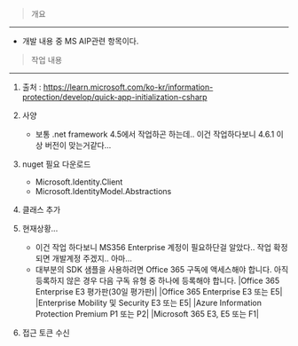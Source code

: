 > 개요
---
* 개발 내용 중 MS AIP관련 항목이다.


> 작업 내용
---
1. 출처 : https://learn.microsoft.com/ko-kr/information-protection/develop/quick-app-initialization-csharp

2. 사양
    - 보통 .net framework 4.5에서 작업하곤 하는데.. 이건 작업하다보니 4.6.1 이상 버전이 맞는거같다...


2. nuget 필요 다운로드
    - Microsoft.Identity.Client
    - Microsoft.IdentityModel.Abstractions

3. 클래스 추가


4. 현재상황...
    - 이건 작업 하다보니 MS356 Enterprise 계정이 필요하단걸 알았다.. 작업 확정 되면 개발계정 주겠지.. 아마...
    - 대부분의 SDK 샘플을 사용하려면 Office 365 구독에 액세스해야 합니다. 아직 등록하지 않은 경우 다음 구독 유형 중 하나에 등록해야 합니다.
    |Office 365 Enterprise E3 평가판(30일 평가판)|
    |Office 365 Enterprise E3 또는 E5|
    |Enterprise Mobility 및 Security E3 또는 E5|
    |Azure Information Protection Premium P1 또는 P2|
    |Microsoft 365 E3, E5 또는 F1|



5. 접근 토큰 수신